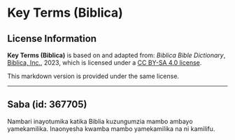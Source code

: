 # Key Terms (Biblica)

## License Information

**Key Terms (Biblica)** is based on and adapted from: _Biblica Bible Dictionary_, [Biblica, Inc.](https://www.biblica.com/), 2023, which is licensed under a [CC BY-SA 4.0 license](https://creativecommons.org/licenses/by-sa/4.0/legalcode.en).

This markdown version is provided under the same license.



--------------------------------

## Saba (id: 367705)

Nambari inayotumika katika Biblia kuzungumzia mambo ambayo yamekamilika. Inaonyesha kwamba mambo yamekamilika na ni kamilifu.


